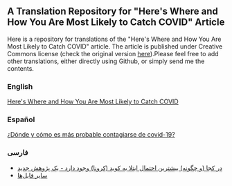 ## A Translation Repository for "Here's Where and How You Are Most Likely to Catch COVID" Article

Here is a repository for translations of the "Here's Where and How You Are Most Likely to Catch COVID" article. The article is published under Creative Commons license (check the original version [here](https://theconversation.com/heres-where-and-how-you-are-most-likely-to-catch-covid-new-study-174473)).Please feel free to add other translations, either directly using Github, or simply send me the contents.


### English
[Here's Where and How You Are Most Likely to Catch COVID](https://theconversation.com/heres-where-and-how-you-are-most-likely-to-catch-covid-new-study-174473)

### Español
[¿Dónde y cómo es más probable contagiarse de covid-19?](https://theconversation.com/donde-y-como-es-mas-probable-contagiarse-de-covid-19-174808)


### فارسی



- [در کجا (و چگونه) بیشترین احتمال ابتلا به کوید (کرونا) وجود دارد - یک پژوهش جدید](https://github.com/shahryareiv/Here-s-Where-and-How-You-Are-Most-Likely-to-Catch-COVID-Translations/raw/main/Persian/heres-where-and-how-you-are-most-likely-to-catch-covid-new-study.fa.pdf)
- [سایر فایل‌ها](https://github.com/shahryareiv/Here-s-Where-and-How-You-Are-Most-Likely-to-Catch-COVID-Translations/tree/main/Persian)
